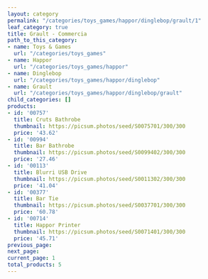 ```yaml
---
layout: category
permalink: "/categories/toys_games/happor/dinglebop/grault/1"
leaf_category: true
title: Grault - Commercia
path_to_this_category:
- name: Toys & Games
  url: "/categories/toys_games"
- name: Happor
  url: "/categories/toys_games/happor"
- name: Dinglebop
  url: "/categories/toys_games/happor/dinglebop"
- name: Grault
  url: "/categories/toys_games/happor/dinglebop/grault"
child_categories: []
products:
- id: '00757'
  title: Cruts Bathrobe
  thumbnail: https://picsum.photos/seed/S0075701/300/300
  price: '43.62'
- id: '00994'
  title: Bar Bathrobe
  thumbnail: https://picsum.photos/seed/S0099402/300/300
  price: '27.46'
- id: '00113'
  title: Blurri USB Drive
  thumbnail: https://picsum.photos/seed/S0011302/300/300
  price: '41.04'
- id: '00377'
  title: Bar Tie
  thumbnail: https://picsum.photos/seed/S0037701/300/300
  price: '60.78'
- id: '00714'
  title: Happor Printer
  thumbnail: https://picsum.photos/seed/S0071401/300/300
  price: '45.71'
previous_page: 
next_page: 
current_page: 1
total_products: 5
---
```

